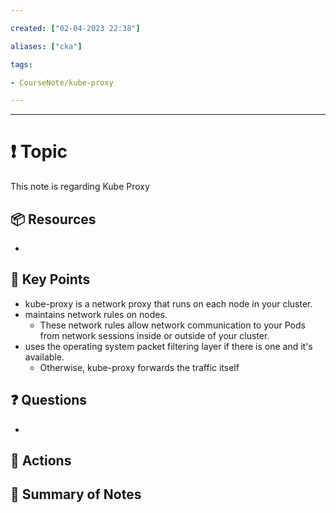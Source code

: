 ```yaml
---

created: ["02-04-2023 22:38"]

aliases: ["cka"]

tags:

- CourseNote/kube-proxy

---
```


  

---

# ❗ Topic

  This note is regarding Kube Proxy

## 📦 Resources

- 

## 🔑 Key Points

- kube-proxy is a network proxy that runs on each node in your cluster.
- maintains network rules on nodes. 
	- These network rules allow network communication to your Pods from network sessions inside or outside of your cluster.
- uses the operating system packet filtering layer if there is one and it's available. 
	- Otherwise, kube-proxy forwards the traffic itself

## ❓ Questions

- 

## 🎯 Actions



## 📃 Summary of Notes

